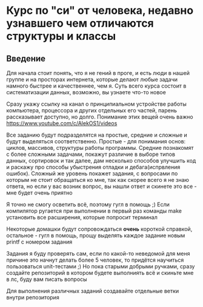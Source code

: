 # Курс по "си" от человека, недавно узнавшего чем отличаются структуры и классы

## Введение
Для начала стоит понять, что я не гений в проге, и есть люди в нашей группе и на просторах интернета, которые делают любые задачи намного быстрее и качественнее, чем я. Суть всего курса состоит в систематизации данных, возможно, вы узнаете что-то новое

Сразу укажу ссылку на канал о принципиальном устройстве работы компьютера, процессора и других отдельных его частей, парень рассказывает доступно, но долго. Понимание этих вещей очень важно 
<https://www.youtube.com/c/AlekOS1/videos>

Все заданию будут подразделятся на простые, средние и сложные и будут выделяться соответственно. Простые - для понимания основ: циклов, массивов, структуры работы программы. Средние познакомят с более сложными задачами, покажут различие в выборе типов данных, сортировок и так далее, дам несколько способов улучшить код и раскажу про способы убыстрения отладки и дебага(испрвления ошибок). Сложный же уровень покажет задания, с вопросами по которым не стоит обращаться ко мне, так как скорее всего я не знаю ответа, но если у вас возник вопрос, вы нашли ответ и скинете это все - мне будет очень приятно

Я точно не смогу осветить всё, поэтому гугл в помощь ;)
Если компилятор ругается при выполнении в первый раз команды make установить все расширения, которые попросит терминал

Некоторые домашки будут сопровождаться **очень** короткой справкой, остальное - гугл в помощь, прощу выделять каждое задание новым printf с номером задания

Задания я буду проверять сам, если по какой-то неведомой для меня причине это начнут делать более 5 человек, то придётся научиться пользоваться unit-тестами ;) Но пока старыми добрыми ручками, сразу создайте репозиторий в котором будете выполниять всё и скиньте мне в лс, буду вам писать вопросы

Для выполнения различных заданий создавайте отдельные ветки внутри репозитория
